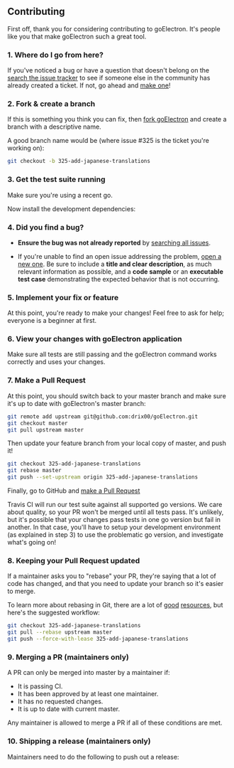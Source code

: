 ## Contributing

First off, thank you for considering contributing to goElectron. It's people
like you that make goElectron such a great tool.

### 1. Where do I go from here?

If you've noticed a bug or have a question that doesn't belong on the
[search the issue tracker](https://github.com/drix00/goElectron/issues?q=)
to see if someone else in the community has already created a ticket.
If not, go ahead and [make one](https://github.com/drix00/goElectron/issues/new)!

### 2. Fork & create a branch

If this is something you think you can fix, then
[fork goElectron](https://help.github.com/articles/fork-a-repo)
and create a branch with a descriptive name.

A good branch name would be (where issue #325 is the ticket you're working on):

```sh
git checkout -b 325-add-japanese-translations
```

### 3. Get the test suite running

Make sure you're using a recent go.

Now install the development dependencies:

### 4. Did you find a bug?

* **Ensure the bug was not already reported** by [searching all
  issues](https://github.com/drix00/goElectron/issues?q=).

* If you're unable to find an open issue addressing the problem, [open a new
  one](https://github.com/drix00/goElectron/issues/new).  Be sure to
  include a **title and clear description**, as much relevant information as
  possible, and a **code sample** or an **executable test case** demonstrating
  the expected behavior that is not occurring.

<!--* If possible, use the relevant bug report templates to create the issue.
  Simply copy the content of the appropriate template into a .rb file, make the
  necessary changes to demonstrate the issue, and **paste the content into the
  issue description**:
  * [**ActiveAdmin** master
    issues](https://github.com/activeadmin/activeadmin/blob/master/lib/bug_report_templates/active_admin_master.rb)
-->
### 5. Implement your fix or feature

At this point, you're ready to make your changes! Feel free to ask for help;
everyone is a beginner at first.

### 6. View your changes with goElectron application

Make sure all tests are still passing and the goElectron command works correctly
and uses your changes.

### 7. Make a Pull Request

At this point, you should switch back to your master branch and make sure it's
up to date with goElectron's master branch:

```sh
git remote add upstream git@github.com:drix00/goElectron.git
git checkout master
git pull upstream master
```

Then update your feature branch from your local copy of master, and push it!

```sh
git checkout 325-add-japanese-translations
git rebase master
git push --set-upstream origin 325-add-japanese-translations
```

Finally, go to GitHub and
[make a Pull Request](https://help.github.com/articles/creating-a-pull-request)


Travis CI will run our test suite against all supported go versions. We care
about quality, so your PR won't be merged until all tests pass. It's unlikely,
but it's possible that your changes pass tests in one go version but fail in
another. In that case, you'll have to setup your development environment (as
explained in step 3) to use the problematic go version, and investigate
what's going on!

### 8. Keeping your Pull Request updated

If a maintainer asks you to "rebase" your PR, they're saying that a lot of code
has changed, and that you need to update your branch so it's easier to merge.

To learn more about rebasing in Git, there are a lot of
[good](http://git-scm.com/book/en/Git-Branching-Rebasing)
[resources](https://help.github.com/articles/interactive-rebase),
but here's the suggested workflow:

```sh
git checkout 325-add-japanese-translations
git pull --rebase upstream master
git push --force-with-lease 325-add-japanese-translations
```

### 9. Merging a PR (maintainers only)

A PR can only be merged into master by a maintainer if:

* It is passing CI.
* It has been approved by at least one maintainer.
* It has no requested changes.
* It is up to date with current master.

Any maintainer is allowed to merge a PR if all of these conditions are
met.

### 10. Shipping a release (maintainers only)

Maintainers need to do the following to push out a release:
<!-- 
TODO write this subsection.
* Make sure all pull requests are in and that changelog is current
* Update `version` file and changelog with new version number
* Create a stable branch for that release:

  ```sh
  git checkout master
  git fetch activeadmin
  git rebase activeadmin/master
  # If the release is 2.1.x then this should be: 2-1-stable
  git checkout -b N-N-stable
  git push activeadmin N-N-stable:N-N-stable
  ```

* `bundle exec rake release`
-->
